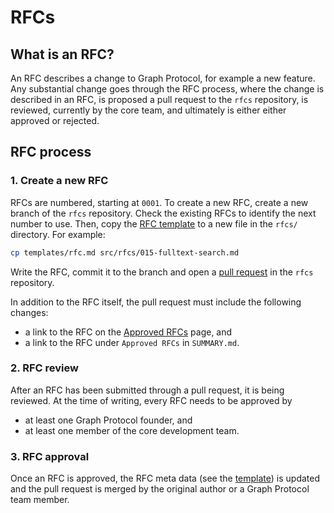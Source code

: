 # RFCs

## What is an RFC?

An RFC describes a change to Graph Protocol, for example a new feature. Any
substantial change goes through the RFC process, where the change is described
in an RFC, is proposed a pull request to the `rfcs` repository, is reviewed,
currently by the core team, and ultimately is either either approved or
rejected.

## RFC process

### 1. Create a new RFC

RFCs are numbered, starting at `0001`. To create a new RFC, create a new branch
of the `rfcs` repository. Check the existing RFCs to identify the next number to
use. Then, copy the [RFC
template](https://github.com/graphprotocol/rfcs/blob/master/rfcs/0000-template.md)
to a new file in the `rfcs/` directory. For example:

```sh
cp templates/rfc.md src/rfcs/015-fulltext-search.md
```

Write the RFC, commit it to the branch and open a [pull
request](https://github.com/graphprotocol/rfcs/pulls) in the `rfcs` repository.

In addition to the RFC itself, the pull request must include the following
changes:

- a link to the RFC on the [Approved RFCs](./approved.md) page, and
- a link to the RFC under `Approved RFCs` in `SUMMARY.md`.

### 2. RFC review

After an RFC has been submitted through a pull request, it is being reviewed. At
the time of writing, every RFC needs to be approved by

- at least one Graph Protocol founder, and
- at least one member of the core development team.

### 3. RFC approval

Once an RFC is approved, the RFC meta data (see the
[template](https://github.com/graphprotocol/rfcs/blob/master/rfcs/0000-template.md))
is updated and the pull request is merged by the original author or a Graph
Protocol team member.
